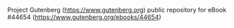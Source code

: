 Project Gutenberg (https://www.gutenberg.org) public repository for eBook #44654 (https://www.gutenberg.org/ebooks/44654)
